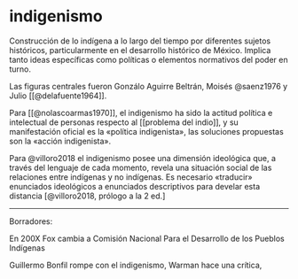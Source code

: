 # indigenismo
Construcción de lo indígena a lo largo del tiempo por diferentes sujetos históricos, particularmente en el desarrollo histórico de México. Implica tanto ideas específicas como políticas o elementos normativos del poder en turno. 

Las figuras centrales fueron Gonzálo Aguirre Beltrán, Moisés @saenz1976  y Julio [[@delafuente1964]].

Para [[@nolascoarmas1970]], el indigenismo ha sido la actitud política e intelectual de personas respecto al [[problema del indio]], y su manifestación oficial es la «política indigenista», las soluciones propuestas son la «acción indigenista».

Para @villoro2018 el indigenismo posee una dimensión ideológica que, a través del lenguaje de cada momento, revela una situación social de las relaciones entre indígenas y no indígenas. Es necesario «traducir» enunciados ideológicos a enunciados descriptivos para develar esta distancia [@villoro2018, prólogo a la 2 ed.]


---
Borradores:




En 200X Fox cambia a Comisión Nacional Para el Desarrollo de los Pueblos Indígenas

Guillermo Bonfil rompe con el indigenismo, Warman hace una crítica, 
